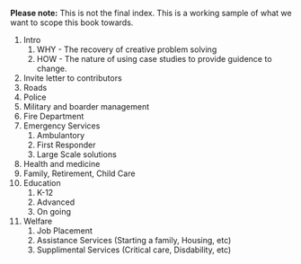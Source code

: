 **Please note:** This is not the final index. This is a working sample of what we want to scope this book towards.

1. Intro
	1. WHY - The recovery of creative problem solving
	2. HOW - The nature of using case studies to provide guidence to change.
2. Invite letter to contributors
3. Roads
4. Police
5. Military and boarder management
6. Fire Department
7. Emergency Services
	1. Ambulantory
	2. First Responder
	3. Large Scale solutions
8. Health and medicine
9. Family, Retirement, Child Care
10. Education
	1. K-12
	2. Advanced
	3. On going
11. Welfare
	1. Job Placement
	2. Assistance Services (Starting a family, Housing, etc)
	3. Supplimental Services (Critical care, Disdability, etc)
